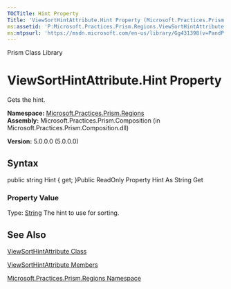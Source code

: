 ```yaml
---
TOCTitle: Hint Property
Title: 'ViewSortHintAttribute.Hint Property (Microsoft.Practices.Prism.Regions)'
ms:assetid: 'P:Microsoft.Practices.Prism.Regions.ViewSortHintAttribute.Hint'
ms:mtpsurl: 'https://msdn.microsoft.com/en-us/library/Gg431398(v=PandP.50)'
---
```


Prism Class Library

ViewSortHintAttribute.Hint Property
=======================================

Gets the hint.

**Namespace:** [Microsoft.Practices.Prism.Regions](https://msdn.microsoft.com/n:microsoft.practices.prism.regions)
**Assembly:** Microsoft.Practices.Prism.Composition (in Microsoft.Practices.Prism.Composition.dll)

**Version:** 5.0.0.0 (5.0.0.0)

## Syntax


public string Hint { get; }Public ReadOnly Property Hint As String Get
### Property Value

Type: [String](http://msdn.microsoft.com/en-us/library/s1wwdcbf)
The hint to use for sorting.

See Also
--------


[ViewSortHintAttribute Class](https://msdn.microsoft.com/t:microsoft.practices.prism.regions.viewsorthintattribute)

[ViewSortHintAttribute Members](https://msdn.microsoft.com/allmembers.t:microsoft.practices.prism.regions.viewsorthintattribute)

[Microsoft.Practices.Prism.Regions Namespace](https://msdn.microsoft.com/n:microsoft.practices.prism.regions)
